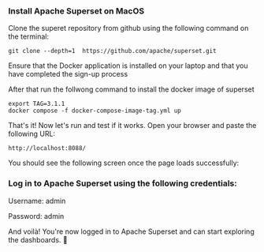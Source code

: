 ### Install Apache Superset on MacOS


Clone the superet repository from github using the following command on the terminal:

``` 
git clone --depth=1  https://github.com/apache/superset.git
```

Ensure that the Docker application is installed on your laptop and that you have completed the sign-up process

After that run the follwong command to install the docker image of superset

```
export TAG=3.1.1
docker compose -f docker-compose-image-tag.yml up
```

That's it! Now let's run and test if it works. Open your browser and paste the following URL:

```
http://localhost:8088/
```

You should see the following screen once the page loads successfully:


### Log in to Apache Superset using the following credentials:

Username: admin

Password: admin

And voilà! You're now logged in to Apache Superset and can start exploring the dashboards. 🎉
